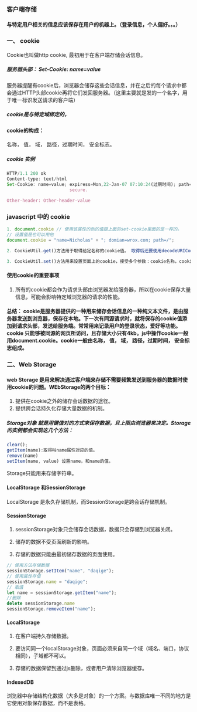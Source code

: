 ### 客户端存储

#### 与特定用户相关的信息应该保存在用户的机器上。（登录信息，个人偏好。。。）

### 一、 cookie

Cookie也叫做http cookie, 最初用于在客户端存储会话信息。

##### 服务器头部： Set-Cookie: name=value

服务器提醒有cookie后，浏览器会储存这些会话信息，并在之后的每个请求中都会通过HTTP头部cookie再将它们发回服务器。（这里主要就是发的一个名字，用于唯一标识发送请求的客户端）

##### cookie是与特定域绑定的，

#### cookie的构成：

名称，  值， 域， 路径，过期时间， 安全标志。

##### cookie 实例

```js
HTTP/1.1 200 ok 
Content-type: text/html
Set-Cookie: name=value; expiress=Mon,22-Jan-07 07:10:24(过期时间); path=/; domain=.wrox.com
						secure.

Other-header: Other-header-value
```

### javascript 中的 cookie

 ```js
 1. document.cookie // 使用该属性的到的值跟上面的set-cookie里面的是一样的。
 // 设置值是也可以用他
 document.cookie = "name=Nicholas" + "; domian=wrox.com; path=/";
 
 2. CookieUtil.get()方法用于取得给定名称的cookie值。 取得后还要使用decodeURIComponent()解码。
 
 3. CookieUtil.set()方法用来设置页面上的cookie，接受多个参数：cookie名称，cookie值， Date, URL路径。。。。
 
 ```

#### 使用cookie的重要事项

1. 所有的cookie都会作为请求头部由浏览器发给服务器，所以在cookie保存大量信息，可能会影响特定域浏览器的请求的性能。

#### 总结： cookie是服务器提供的一种用来储存会话信息的一种纯文本文件，是由服务器发送到浏览器，保存在本地。下一次有同源请求时，就将保存的cookie值添加到请求头部，发送给服务端。常常用来记录用户的登录状态，爱好等功能。cookie 只能够被同源的网页所访问，且存储大小只有4kb。js中操作cookie一般用document.cookie。cookie一般由名称，  值， 域， 路径，过期时间， 安全标志组成。



### 二、Web Storage

#### web Storage 是用来解决通过客户端来存储不需要频繁发送到服务器的数据时使用cookie的问题。WEbStorage的两个目标：

1. 提供在cookie之外的储存会话数据的途径。
2. 提供跨会话持久化存储大量数据的机制。

##### Storage对象 就是用键值对的方式来保存数据，且上限由浏览器来决定。Storage的实例都会实现这几个方法：

```js
clear();
getItem(name):取得叫name属性对应的值。
remove(name)
setItem(name, value) 设置name，和name的值。
```

Storage只能用来存储字符串。

#### LocalStorage 和SessionStorage

LocalStorage 是永久存储机制，而SessionStorage是跨会话存储机制。

#### SessionStorage

1. sessionStorage对象只会储存会话数据，数据只会存储到浏览器关闭。

2. 储存的数据不受页面刷新的影响。

3. 存储的数据只能由最初储存数据的页面使用。

```js
// 使用方法存储数据
sessionStorage.setItem("name", "daqige");
// 使用属性存值
sessionStorage.name = "daqige";
// 取值
let name = sessionStorage.getItem("name");
//删除
delete sessionStorage.name
sessionStorage.removeItem("name");
```

#### LocalStorage

1. 在客户端持久存储数据。
2. 要访问同一个localStorage对象，页面必须来自同一个域（域名、端口，协议相同），子域都不可以。

3. 存储的数据保留到通过js删除，或者用户清除浏览器缓存。

#### IndexedDB 

浏览器中存储结构化数据（大多是对象）的一个方案。与数据库唯一不同的地方是它使用对象保存数据，而不是表格。